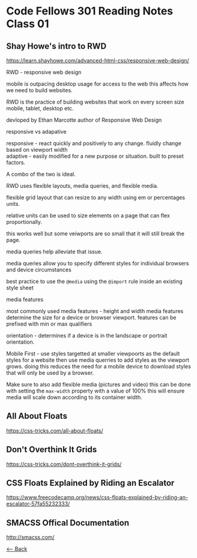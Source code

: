 # Code Fellows 301 Reading Notes Class 01

## Shay Howe's intro to RWD

https://learn.shayhowe.com/advanced-html-css/responsive-web-design/

RWD - responsive web design

mobile is outpacing desktop usage for access to the web this affects how we need to build websites.

RWD is the practice of building websites that work on every screen size mobile, tablet, desktop etc.

devloped by Ethan Marcotte author of Responsive Web Design

responsive vs adapative

responsive - react quickly and positively to any change. fluidly change based on viewport width  
adaptive - easily modified for a new purpose or situation. built to preset factors.

A combo of the two is ideal.

RWD uses flexible layouts, media queries, and flexible media.

flexible grid layout that can resize to any width using em or percentages units.

relative units can be used to size elements on a page that can flex proportionally.

this works well but some veiwports are so small that it will still break the page.

media queries help alleviate that issue.

media queries allow you to specify different styles for individual browsers and device circumstances

best practice to use the `@media` using the `@import` rule inside an existing style sheet

media features

most commonly used media features - height and width media features determine the size for a device or browser viewport.
features can be prefixed with min or max qualifiers 

orientation - determines if a device is in the landscape or portrait orientation.

Mobile First - use styles targetted at smaller viewpoorts as the default styles for a website then use media querries to add styles as the viewport grows.
doing this reduces the need for a mobile device to download styles that will only be used by a browser.

Make sure to also add flexible media (pictures and video)
this can be done with setting the `max-width` property with a value of 100% this will ensure media will scale down according to its container width.



## All About Floats

https://css-tricks.com/all-about-floats/



## Don't Overthink It Grids

https://css-tricks.com/dont-overthink-it-grids/


## CSS Floats Explained by Riding an Escalator

https://www.freecodecamp.org/news/css-floats-explained-by-riding-an-escalator-57fa55232333/

## SMACSS Offical Documentation

http://smacss.com/




[<-- Back](README.md)